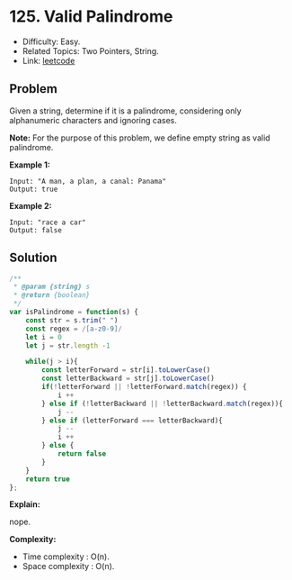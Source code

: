 # 125. Valid Palindrome

- Difficulty: Easy.
- Related Topics: Two Pointers, String.
- Link: [leetcode](https://leetcode.com/problems/valid-palindrome)

## Problem

Given a string, determine if it is a palindrome, considering only alphanumeric characters and ignoring cases.

**Note:** For the purpose of this problem, we define empty string as valid palindrome.

**Example 1:**

```
Input: "A man, a plan, a canal: Panama"
Output: true
```

**Example 2:**

```
Input: "race a car"
Output: false
```

## Solution

```javascript
/**
 * @param {string} s
 * @return {boolean}
 */
var isPalindrome = function(s) {
    const str = s.trim(" ")
    const regex = /[a-z0-9]/
    let i = 0
    let j = str.length -1 

    while(j > i){
        const letterForward = str[i].toLowerCase()
        const letterBackward = str[j].toLowerCase()
        if(!letterForward || !letterForward.match(regex)) {
            i ++
        } else if (!letterBackward || !letterBackward.match(regex)){
            j -- 
        } else if (letterForward === letterBackward){
            j --
            i ++
        } else {
            return false
        }
    }
    return true
};

```

**Explain:**

nope.

**Complexity:**

* Time complexity : O(n).
* Space complexity : O(n).

